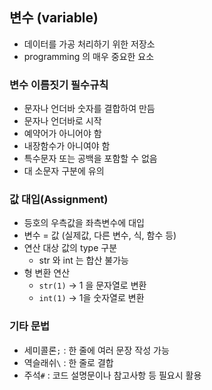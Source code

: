 ## 변수 (variable)

- 데이터를 가공 처리하기 위한 저장소
- programming 의 매우 중요한 요소

### 변수 이름짓기 필수규칙

- 문자나 언더바 숫자를 결합하여 만듬
- 문자나 언더바로 시작
- 예약어가 아니어야 함
- 내장함수가 아니여야 함
- 특수문자 또는 공백을 포함할 수 없음
- 대 소문자 구분에 유의

### 값 대입(Assignment)

- 등호의 우측값을 좌측변수에 대입
- 변수 = 값 (실제값, 다른 변수, 식, 함수 등)
- 연산 대상 값의 type 구분
	- str 와 int 는 합산 불가능
- 형 변환 연산
	- `str(1)` -> 1 을 문자열로 변환
	- `int(1)` -> 1을 숫자열로 변환

### 기타 문법

- 세미콜론`;` : 한 줄에 여러 문장 작성 가능
- 역슬래쉬`\` : 한 줄로 결합
- 주석`#` : 코드 설명문이나 참고사항 등 필요시 활용